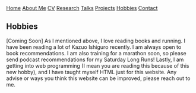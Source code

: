 <html lang="en-US">
<head>
<title>M.T. Scott (academic portfolio)</title>
<meta name="viewport" content="width=device-width, initial-scale=1">
<style>
th, td {
  border-style: none;

body {
  margin: 0;
  font-family: Arial, Helvetica, sans-serif;
}

.topnav {
  overflow: hidden;
  background-color: #333;
}

.topnav a {
  float: left;
  color: #f2f2f2;
  text-align: center;
  padding: 28px 32px;
  text-decoration: none;
  font-size: 20px;
}

.topnav a:hover {
  background-color: #ddd;
  color: black;
}

.topnav a.active {
  background-color: #04AA6D;
  color: white;
}

</style>
</head>
<body>
  
  <div class= "topnav">
    <a href="mtscott.github.io/index.md">Home</a>
  <a href="/about.html">About Me</a>
  <a href="/vita.html">CV</a>
   <a href="/research.html">Research</a>
  <a href="/talks.html">Talks</a>
   <a href="/projects.html">Projects</a>
  <a href="/hobbies.html">Hobbies</a>
   <a href="/contact.html">Contact</a>
 </div>
  
<section>
  
  <article>
    <h2>Hobbies</h2>
<p>[Coming Soon] As I mentioned above, I love reading books and running. I have been reading a lot of Kazuo Ishiguro recently. I am always open to book recommendations. I am also training for a marathon soon, so please send podcast recommendations for my Saturday Long Runs! Lastly, I am getting into web programming (I mean you are reading this because of this new hobby), and I have taught myself HTML just for this website. Any advise or ways you think this website can be improved, please reach out to me.</p>
  </article>
    

</section>


</body>
</html>
